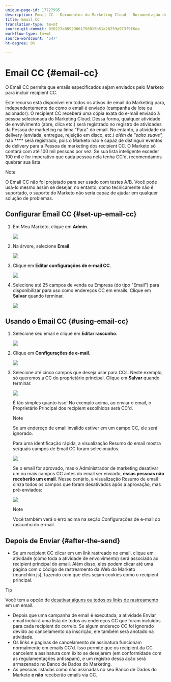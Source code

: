 ```yaml
---
unique-page-id: 17727995
description: Email CC - Documentos do Marketing Cloud - Documentação do produto
title: Email CC
translation-type: tm+mt
source-git-commit: 0f0217a88929661798015b51a26259a973f9f6ea
workflow-type: tm+mt
source-wordcount: '547'
ht-degree: 0%

---
```



# Email CC {#email-cc}

O Email CC permite que emails especificados sejam enviados pelo Marketo para incluir recipient CC.

Este recurso está disponível em todos os ativos de email do Marketing para, independentemente de como o email é enviado (campanha de lote ou acionador). O recipient CC receberá uma cópia exata do e-mail enviado à pessoa selecionada do Marketing Cloud. Dessa forma, qualquer atividade de envolvimento (abre, clica etc.) será registrado no registro de atividades da Pessoa de marketing na linha &quot;Para&quot; do email. No entanto, a atividade do delivery (enviada, entregue, rejeição em disco, etc.) _além de &quot;salto suave&quot;,_ não  **** será registrado, pois o Marketo não é capaz de distinguir eventos de delivery para a Pessoa de marketing dos recipient CC. O Marketo só contará com até 100 mil pessoas por vez. Se sua lista inteligente exceder 100 mil e for imperativo que cada pessoa nela tenha CC&#39;d, recomendamos quebrar sua lista.

>[!NOTE]
>
>O Email CC não foi projetado para ser usado com testes A/B. Você pode usá-lo mesmo assim se desejar, no entanto, como tecnicamente não é suportado, o suporte do Marketo não seria capaz de ajudar em qualquer solução de problemas.

## Configurar Email CC {#set-up-email-cc}

1. Em Meu Marketo, clique em **Admin**.

   ![](assets/one.png)

1. Na árvore, selecione **Email**.

   ![](assets/two.png)

1. Clique em **Editar configurações de e-mail CC**.

   ![](assets/three.png)

1. Selecione até 25 campos de venda ou Empresa (do tipo &quot;Email&quot;) para disponibilizar para uso como endereços CC em emails. Clique em **Salvar** quando terminar.

   ![](assets/four.png)

## Usando o Email CC {#using-email-cc}

1. Selecione seu email e clique em **Editar rascunho**.

   ![](assets/five.png)

1. Clique em **Configurações de e-mail**.

   ![](assets/six.png)

1. Selecione até cinco campos que deseja usar para CCs. Neste exemplo, só queremos a CC do proprietário principal. Clique em **Salvar** quando terminar.

   ![](assets/seven.png)

   É tão simples quanto isso! No exemplo acima, ao enviar o email, o Proprietário Principal dos recipient escolhidos será CC&#39;d.

   >[!NOTE]
   >
   >Se um endereço de email inválido estiver em um campo CC, ele será ignorado.

   Para uma identificação rápida, a visualização Resumo do email mostra se/quais campos de Email CC foram selecionados.

   ![](assets/eight.png)

   Se o email for aprovado, mas o Administrador de marketing desativar um ou mais campos CC antes do email ser enviado, **essas pessoas não receberão um email**. Nesse cenário, a visualização Resumo de email cinza todos os campos que foram desativados após a aprovação, mas pré-enviados:

   ![](assets/removal.png)

   >[!NOTE]
   >
   >Você também verá o erro acima na seção Configurações de e-mail do rascunho do e-mail.

## Depois de Enviar {#after-the-send}

* Se um recipient CC clicar em um link rastreado no email, clique em atividade (como toda a atividade de envolvimento) será associado ao recipient principal do email. Além disso, eles podem clicar até uma página com o código de rastreamento da Web do Marketo (munchkin.js), fazendo com que eles sejam cookies como o recipient principal.

>[!TIP]
>
>Você tem a opção de [desativar alguns ou todos os links de rastreamento](/help/marketo/product-docs/email-marketing/general/functions-in-the-editor/disable-tracking-for-an-email-link.md) em um email.

* Depois que uma campanha de email é executada, a atividade Enviar email incluirá uma lista de todos os endereços CC que foram incluídos para cada recipient do correio. Se algum endereço CC foi ignorado devido ao cancelamento da inscrição, ele também será anotado na atividade.
* Os links e páginas de cancelamento de assinatura funcionam normalmente em emails CC&#39;d. Isso permite que os recipient da CC cancelem a assinatura com êxito se desejarem (em conformidade com as regulamentações antisspam), e um registro dessa ação será armazenado no Banco de Dados do Marketing.
* As pessoas listadas como não assinadas no seu Banco de Dados do Marketo **e não** receberão emails via CC.
